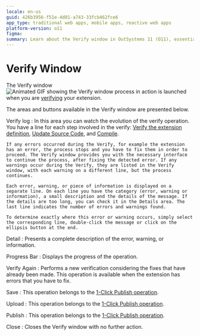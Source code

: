 ```yaml
---
locale: en-us
guid: 426b3956-f51e-4d01-a743-33fcb462fce6
app_type: traditional web apps, mobile apps, reactive web apps
platform-version: o11
figma:
summary: Learn about the Verify window in OutSystems 11 (O11), essential for extension verification and error handling.
---
```

# Verify Window

The Verify window ![Animated GIF showing the Verify window process in action](images/validate.gif "Verify Window Animation") is launched when you are [verifying](<../../../../integration-with-systems/integration-studio/extension-life-cycle/extension-verify.md>) your extension.

The areas and buttons available in the Verify window are presented below.

Verify log
:   In this area you can watch the evolution of the verify operation. You have a line for each step involved in the verify: [Verify the extension definition](<../../../../integration-with-systems/integration-studio/extension-life-cycle/extension-verify-definition.md>), [Update Source Code](<../../../../integration-with-systems/integration-studio/extension-life-cycle/extension-update-source-code.md>), and [Compile](<../../../../integration-with-systems/integration-studio/extension-life-cycle/extension-compile.md>).

    If any errors occurred during the Verify, for example the extension has an error, the process stops and you have to fix them in order to proceed. The Verify window provides you with the necessary interface to continue the process, after fixing the detected error. If any warnings occur during the Verify, they are listed in the Verify window, with each warning on a different line, but the process continues.

    Each error, warning, or piece of information is displayed on a separate line. On each line you have the category (error, warning or information), a small description and the details of the message. If the details are too long, you can check it in the Details area. The last line indicates the number of errors and warnings found.

    To determine exactly where this error or warning occurs, simply select the corresponding line, double-click the message or click on the ellipsis button at the end.

Detail
:   Presents a complete description of the error, warning, or information.

Progress Bar
:   Displays the progress of the operation.

Verify Again
:   Performs a new verification considering the fixes that have already been made. This operation is available when the extension has errors that you have to fix.

Save
:   This operation belongs to the [1-Click Publish operation](<../../../../integration-with-systems/integration-studio/extension-life-cycle/extension-1-cp.md>).

Upload
:   This operation belongs to the [1-Click Publish operation](<../../../../integration-with-systems/integration-studio/extension-life-cycle/extension-1-cp.md>).

Publish
:   This operation belongs to the [1-Click Publish operation](<../../../../integration-with-systems/integration-studio/extension-life-cycle/extension-1-cp.md>).

Close
:   Closes the Verify window with no further action.
